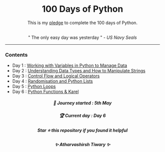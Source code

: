<div align="center">
<h1> 100 Days of Python </h1>
<p>This is my <a href="Pledge/100 Days of Python Pledge.pdf">pledge</a> to complete the 100 days of Python. </p>
 <br> 
  " The only easy day was yesterday "  -  <i>US Navy Seals</i> 
</div>

<hr> 

### Contents

* Day 1 : <a href="https://github.com/Atharvashirsh/100-Days-of-Python/tree/main/Day%201">Working with Variables in Python to Manage Data</a>
* Day 2 : <a href="https://github.com/Atharvashirsh/100-Days-of-Python/tree/main/Day%202">Understanding Data Types and How to Manipulate Strings</a>
* Day 3 : <a href="https://github.com/Atharvashirsh/100-Days-of-Python/tree/main/Day%203">Control Flow and Logical Operators</a>
* Day 4 : <a href="https://github.com/Atharvashirsh/100-Days-of-Python/tree/main/Day%204">Randomisation and Python Lists</a>
* Day 5 : <a href="https://github.com/Atharvashirsh/100-Days-of-Python/tree/main/Day%205">Python Loops</a>
* Day 6 : <a href="https://github.com/Atharvashirsh/100-Days-of-Python/tree/main/Day%206">Python Functions & Karel</a>

<div align="center">
<h5>📆 Journey started : 5th May </h5>

 <h5> 🏆 Current day : <i>Day 6</i>  </h5>

  <h5>Star ⭐ this repository if you found it helpful </h5>
  
  <h5>✨ Atharvashirsh Tiwary ✨</h5>
</div>
